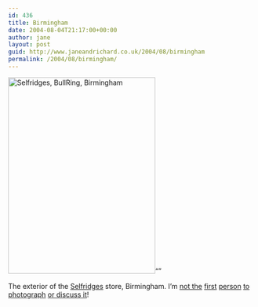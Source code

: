 ```yaml
---
id: 436
title: Birmingham
date: 2004-08-04T21:17:00+00:00
author: jane
layout: post
guid: http://www.janeandrichard.co.uk/2004/08/birmingham
permalink: /2004/08/birmingham/
---
```

[<img src="http://v1.janeandrichard.co.uk/blog/img/bullringsmall.jpg" height="400" width="300" alt="Selfridges, BullRing, Birmingham" />](http://v1.janeandrichard.co.uk/photos/2004_06_06)&#8220;&#8221;

The exterior of the [Selfridges](http://www.selfridges.co.uk/internet/iweb2002.nsf/frameset?openview&restricttocategory=frontpage) store, Birmingham. I&#8217;m [not the](http://www.virtualbrum.co.uk/selfridges.htm) [first](http://www.virtualbrum.co.uk/selfridges2.htm) [person](http://travel.guardian.co.uk/cities/story/0,7450,1036503,00.html) [to photograph](http://www.bplphoto.co.uk/galleries/selfridges.html) [or discuss it](http://news.bbc.co.uk/2/hi/uk_news/magazine/3830525.stm)!